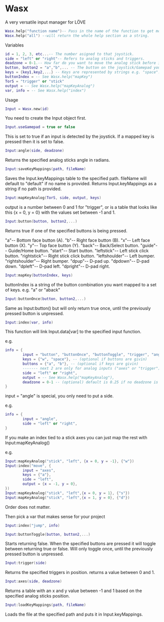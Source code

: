 # Wasx
A very versatile input manager for LÖVE

```lua
Wasx.help("function name")-- Pass in the name of the function to get more info on it. e.g. Wasx.help("buttons"). 
Wasx.help("all") --will return the whole help section as a string.
```
Variables
```lua
id = 1, 2, 3, etc...-- The number asigned to that joystick.
side = "left" or "right"-- Refers to analog sticks and triggers.
deadzone = 0-1.-- How far do you want to move the analog stick before it registers an input.
button, button2 = "a","b",... -- The button on the joystick/Gamepad you want to be pressed. You can pass in as many and you like. print(Wasx.help("buttons")) to see the the list of buttons.
keys = {key1,key2,...} -- Keys are represented by strings e.g. "space". You can also put in a number, which represents a mouse button e.g. 1,2, or 3 for middle click.
buttonIndex = -- See Wasx.help("mapKey")
TorS = "trigger" or "stick"
output = -- See Wasx.help("mapKeyAnalog")
var, info = -- See Wasx.help("index")
```
Usage
```lua
Input = Wasx.new(id)
```
You need to create the Input object first.
```lua
Input.useGamepad = true or false 
```
This is set to true if an input is detected by the joystick. If a mapped key is pressed then it is set to false.

```lua
Input:angle(side, deadzone)
```
Returns the specified analog sticks angle in radians.

```lua
Input:saveKeyMappings(path, fileName)
```
Saves the Input.keyMappings table to the specified path. fileName will default to "default" if no name is provided. Returns Input.keyMappings as a string if no path is provided.

```lua
Input:mapKeyAnalog(TorS, side, output, keys)
```
output is a number between 0 and 1 for "trigger", or is a table that looks like this {x = 0, y = 0} with the values set between -1 and 1.

```lua
Input:button(button, button2,...)
```
Returns true if one of the specified buttons is being pressed.

"a"-- Bottom face button (A).
"b"-- Right face button (B).
"x"-- Left face button (X).
"y"-- Top face button (Y).
"back"-- Back/Select button.
"guide"-- Guide/Home button.
"start"-- Start button.
"leftstick"-- Left stick click button.
"rightstick"-- Right stick click button.
"leftshoulder"-- Left bumper.
"rightshoulder"-- Right bumper.
"dpup"-- D-pad up.
"dpdown"-- D-pad down.
"dpleft"-- D-pad left.
"dpright"-- D-pad right.

```lua
Input:mapKey(buttonIndex, keys)
```
buttonIndex is a string of the button combination you want mapped to a set of keys. e.g. "a" or "aback"

```lua
Input:buttonOnce(button, button2,...)
```
Same as Input:button() but will only return true once, until the previously pressed button is unpressed.

```lua
Input:index(var, info)
```
This function will link Input.data[var] to the specified input function.

e.g.
```lua
info = {
        input = "button", "buttonOnce", "buttonToggle", "trigger", "angle" or "axes",
        keys = {"w", "space"}, -- (optional if buttons are givin)
        buttons = {"a", "b"}, -- (optional if keys are givin)
        ------- next 2 are only for analog inputs ("axes" or "trigger")
        side = "left" or "right",
        output = -- See Wasx.help("mapKeyAnalog"),
        deadzone = 0-1 -- (optional) default is 0.25 if no deadzone is givin,
}
```
input = "angle" is special, you only need to put a side.

e.g.
```lua
info = {
        input = "angle",
        side = "left" or "right",
}
```
If you make an index tied to a stick axes you can just map the rest with Input:mapKeyAnalog()

e.g.
```lua
Input:mapKeyAnalog("stick", "left", {x = 0, y = -1}, {"w"})
Input:index("move", {
        input = "axes",
        keys = {"a"},
        side = "left",
        output = {x = -1, y = 0},
})
Input:mapKeyAnalog("stick", "left",{x = 0, y = 1}, {"s"})
Input:mapKeyAnalog("stick", "left",{x = 1, y = 0}, {"d"})
```
Order does not matter.

Then pick a var that makes sense for your project
```lua
Input:index("jump", info)
```
```lua
Input:buttonToggle(button, button2,...)
```
Starts returning false. When the specified buttons are pressed it will toggle between returning true or false. Will only toggle once, until the previously pressed button is unpressed.

```lua
Input:trigger(side)
```
Returns the specified triggers in position. returns a value between 0 and 1.

```lua
Input:axes(side, deadzone)
```
Returns a table with an x and y value between -1 and 1 based on the specified analog sticks position.

```lua
Input:loadKeyMappings(path, fileName)
```
Loads the file at the specified path and puts it in Input.keyMappings.
